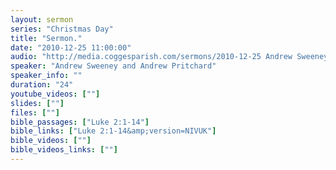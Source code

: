 ```yaml
---
layout: sermon
series: "Christmas Day"
title: "Sermon."
date: "2010-12-25 11:00:00"
audio: "http://media.coggesparish.com/sermons/2010-12-25 Andrew Sweeney and Andrew Pritchard.mp3"
speaker: "Andrew Sweeney and Andrew Pritchard"
speaker_info: ""
duration: "24"
youtube_videos: [""]
slides: [""]
files: [""]
bible_passages: ["Luke 2:1-14"]
bible_links: ["Luke 2:1-14&amp;version=NIVUK"]
bible_videos: [""]
bible_videos_links: [""]
---
```

